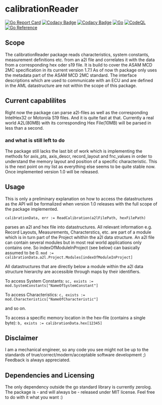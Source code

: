 # calibrationReader
[![Go Report Card](https://goreportcard.com/badge/github.com/asap2Go/calibrationReader)](https://goreportcard.com/report/github.com/asap2Go/calibrationReader)  [![Codacy Badge](https://app.codacy.com/project/badge/Grade/e19560faf3484ccb88922ad3548b19ad)](https://www.codacy.com/gh/asap2Go/calibrationReader/dashboard?utm_source=github.com&amp;utm_medium=referral&amp;utm_content=asap2Go/calibrationReader&amp;utm_campaign=Badge_Grade) [![Codacy Badge](https://app.codacy.com/project/badge/Coverage/e19560faf3484ccb88922ad3548b19ad)](https://www.codacy.com/gh/asap2Go/calibrationReader/dashboard?utm_source=github.com&utm_medium=referral&utm_content=asap2Go/calibrationReader&utm_campaign=Badge_Coverage) [![Go](https://github.com/asap2Go/calibrationReader/actions/workflows/go-build-test-and-license.yml/badge.svg)](https://github.com/asap2Go/calibrationReader/actions/workflows/go-build-test-and-license.yml) [![CodeQL](https://github.com/asap2Go/calibrationReader/actions/workflows/codeql-analysis.yml/badge.svg)](https://github.com/asap2Go/calibrationReader/actions/workflows/codeql-analysis.yml) [![Go Reference](https://pkg.go.dev/badge/github.com/asap2Go/calibrationReader.svg)](https://pkg.go.dev/github.com/asap2Go/calibrationReader)
## Scope
 The calibrationReader package reads characteristics, system constants, measurement definitions etc. from an a2l file and correlates it with the data from a corresponding hex oder s19 file. It is build to cover the ASAM MCD 2MC specification in its current version 1.7.1
As of now th package only uses the metadata part of the ASAM MCD 2MC standard. The interface descriptions which are used to communicate with an ECU and are defined in the AML datastructure are not within the scope of this package.

## Current capablilites
Right now the package can parse a2l-files as well as the corresponding IntelHex32 or Motorola S19 files. 
And it is quite fast at that. Currently a real world A2L(80MB) with its corresponding Hex File(10MB) will be parsed in less than a second.
### and what is still left to do
The package still lacks the last bit of work which is implementing the methods for axis_pts, axis_descr, record_layout and fnc_values in order to understand the memory layout and position of a specific characteristic.
This is the next point on my list as everything else seems to be quite stable now.
Once implemented version 1.0 will be released.
 
##  Usage
This is only a preliminary explanation on how to access the datastructures as the API will be formalized when version 1.0 releases with the full scope of the package implemented.

`calibrationData, err := ReadCalibration(a2lFilePath, hexFilePath)`

parses an a2l and hex file into datastructures.
All relevant information e.g. Record Layouts, Measurements, Characterstics, etc. 
are part of a module which is in turn part of the Project whithin the a2l data structure.
An a2l file can contain several modules but in most real world applications only contains one. 
So indexOfModuleInProject (see below) can basically assumed to be 0.
`mod := calibrationData.a2l.Project.Modules[indexOfModuleInProject]`

All datastructures that are directly below a module within the a2l data structure hierarchy are accessible through maps by their identifiers.

To access System Constants:
`sc, exists := mod.SystemConstants["NameOfSystemConstant"]`

To access Characteristics:
`c, exists := mod.Characteristics["NameOfCharacteristic"]`

and so on. 

To access a specific memory location in the hex-file (contains a single byte):
`b, exists := calibrationData.hex[12345]`
 
##  Disclaimer
I am a mechanical engineer, so any code you see might not be up to the standards of true/correct/modern/acceptable software development ;)
Feedback is always appreciated.

## Dependencies and Licensing
The only dependency outside the go standard library is currently zerolog.
The package is - and will always be - released under MIT license.
Feel free to do with it what you want :)
